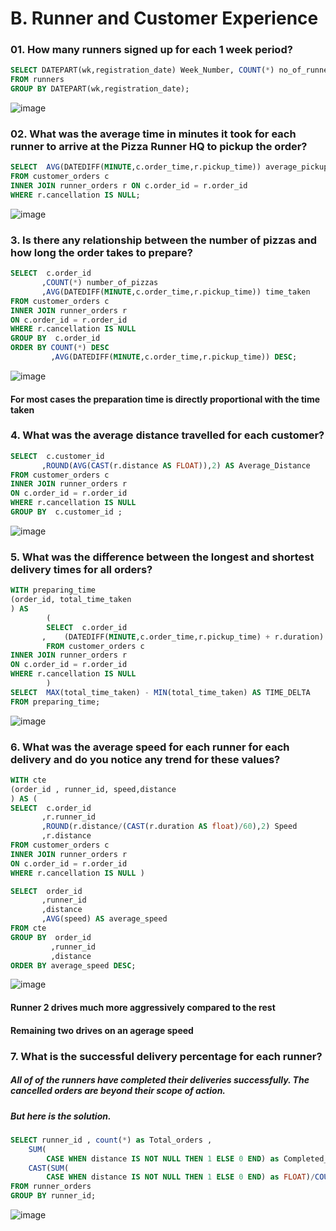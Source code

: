 # B. Runner and Customer Experience


### 01. How many runners signed up for each 1 week period?

````sql
SELECT DATEPART(wk,registration_date) Week_Number, COUNT(*) no_of_runners
FROM runners
GROUP BY DATEPART(wk,registration_date);
````
![image](https://user-images.githubusercontent.com/103337379/162602648-d9079e3e-59d0-4bc3-9dca-c28fe44dbef2.png)


### 02. What was the average time in minutes it took for each runner to arrive at the Pizza Runner HQ to pickup the order?

```sql
SELECT  AVG(DATEDIFF(MINUTE,c.order_time,r.pickup_time)) average_pickup_time
FROM customer_orders c
INNER JOIN runner_orders r ON c.order_id = r.order_id
WHERE r.cancellation IS NULL;
````

![image](https://user-images.githubusercontent.com/103337379/162602738-47c1c3ee-391b-41ca-9bce-5c4cdc4ceb01.png)


### 3. Is there any relationship between the number of pizzas and how long the order takes to prepare?

````sql
SELECT  c.order_id
       ,COUNT(*) number_of_pizzas
       ,AVG(DATEDIFF(MINUTE,c.order_time,r.pickup_time)) time_taken
FROM customer_orders c
INNER JOIN runner_orders r
ON c.order_id = r.order_id
WHERE r.cancellation IS NULL
GROUP BY  c.order_id
ORDER BY COUNT(*) DESC
         ,AVG(DATEDIFF(MINUTE,c.order_time,r.pickup_time)) DESC;
````
![image](https://user-images.githubusercontent.com/103337379/162602842-5f7c881f-f44e-4a93-9fa5-82fed1dab225.png)


#### For most cases the preparation time is directly proportional with the time taken


### 4. What was the average distance travelled for each customer?

````sql
SELECT  c.customer_id
       ,ROUND(AVG(CAST(r.distance AS FLOAT)),2) AS Average_Distance
FROM customer_orders c
INNER JOIN runner_orders r
ON c.order_id = r.order_id
WHERE r.cancellation IS NULL
GROUP BY  c.customer_id ;
````

![image](https://user-images.githubusercontent.com/103337379/162602884-bf763150-3dcb-4a35-a681-339d6d2a8ae2.png)


### 5. What was the difference between the longest and shortest delivery times for all orders?

````sql
WITH preparing_time
(order_id, total_time_taken
) AS 
        (
        SELECT  c.order_id
       ,    (DATEDIFF(MINUTE,c.order_time,r.pickup_time) + r.duration) AS min_taken
        FROM customer_orders c
INNER JOIN runner_orders r
ON c.order_id = r.order_id
WHERE r.cancellation IS NULL
        )
SELECT  MAX(total_time_taken) - MIN(total_time_taken) AS TIME_DELTA
FROM preparing_time;
````

![image](https://user-images.githubusercontent.com/103337379/162602904-9fb4ea93-a860-4e49-8e73-9a3548309818.png)


### 6. What was the average speed for each runner for each delivery and do you notice any trend for these values?

````sql
WITH cte
(order_id , runner_id, speed,distance
) AS (
SELECT  c.order_id
       ,r.runner_id
       ,ROUND(r.distance/(CAST(r.duration AS float)/60),2) Speed
	   ,r.distance
FROM customer_orders c
INNER JOIN runner_orders r
ON c.order_id = r.order_id
WHERE r.cancellation IS NULL )                   

SELECT  order_id
       ,runner_id
	   ,distance
       ,AVG(speed) AS average_speed	  
FROM cte
GROUP BY  order_id
         ,runner_id
		 ,distance
ORDER BY average_speed DESC;
````

![image](https://user-images.githubusercontent.com/103337379/162603011-38bc18a6-a841-46e8-aef3-ecb89c8c99f4.png)


#### Runner 2 drives much more aggressively compared to the rest
#### Remaining two drives on an agerage speed


### 7. What is the successful delivery percentage for each runner?


##### All of of the runners have completed their deliveries successfully. The cancelled orders are beyond their scope of action.

##### But here is the solution.
````sql
SELECT runner_id , count(*) as Total_orders , 
    SUM(
        CASE WHEN distance IS NOT NULL THEN 1 ELSE 0 END) as Completed_orders,
    CAST(SUM(
        CASE WHEN distance IS NOT NULL THEN 1 ELSE 0 END) as FLOAT)/COUNT(*)*100 as completion_rate
FROM runner_orders
GROUP BY runner_id;
````

![image](https://user-images.githubusercontent.com/103337379/162603059-02744c69-2b0e-44d0-b5d4-a595d4bdbbd9.png)
